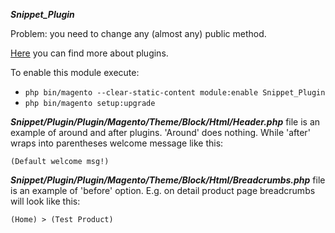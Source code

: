 ***Snippet_Plugin***

Problem: you need to change any (almost any) public method.

[Here](http://devdocs.magento.com/guides/v2.1/extension-dev-guide/plugins.html) you can find more about plugins.

To enable this module execute:
- `php bin/magento --clear-static-content module:enable Snippet_Plugin`
- `php bin/magento setup:upgrade`

***Snippet/Plugin/Plugin/Magento/Theme/Block/Html/Header.php***
file is an example of around and after plugins.
'Around' does nothing.
While 'after' wraps into parentheses welcome message like this:

`(Default welcome msg!)`


***Snippet/Plugin/Plugin/Magento/Theme/Block/Html/Breadcrumbs.php***
file is an example of 'before' option. E.g. on detail product page breadcrumbs will look like this:

`(Home) > (Test Product)`
